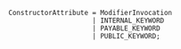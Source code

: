 <!-- This file is generated automatically by infrastructure scripts. Please don't edit by hand. -->

```{ .ebnf .slang-ebnf #ConstructorAttribute }
ConstructorAttribute = ModifierInvocation
                     | INTERNAL_KEYWORD
                     | PAYABLE_KEYWORD
                     | PUBLIC_KEYWORD;
```
